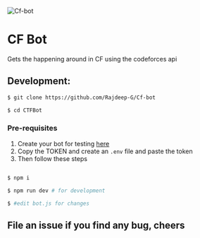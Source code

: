 ![Cf-bot](https://socialify.git.ci/Rajdeep-G/Cf-bot/image?language=1&owner=1&stargazers=1&theme=Light)

# CF Bot

Gets the happening around in CF using the codeforces api

## Development:

```bash
$ git clone https://github.com/Rajdeep-G/Cf-bot

$ cd CTFBot
```

### Pre-requisites

1. Create your bot for testing [here](https://discord.com/developers/)
2. Copy the TOKEN and create an `.env` file and paste the token
3. Then follow these steps

```bash

$ npm i

$ npm run dev # for development

$ #edit bot.js for changes

```

## File an issue if you find any bug, cheers
